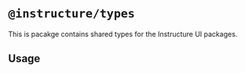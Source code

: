 # `@instructure/types`

This is pacakge contains shared types for the Instructure UI packages.

## Usage

```

```

